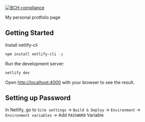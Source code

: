 [![BCH compliance](https://bettercodehub.com/edge/badge/Drathal/portfolio?branch=main)](https://bettercodehub.com/)

My personal protfolio page

## Getting Started

Install netlify-cli

```bash
npm install netlify-cli -g
```

Run the development server:

```bash
netlify dev
```

Open [http://localhost:4000](http://localhost:4000) with your browser to see the result.

## Setting up Password

In Netlify, go to `Site settings` -> `Build & Deploy` -> `Environment` -> `Environment variables` -> Add `PASSWORD` Variable
